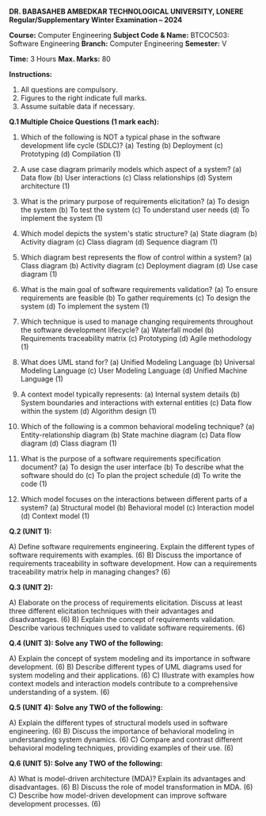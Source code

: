 **DR. BABASAHEB AMBEDKAR TECHNOLOGICAL UNIVERSITY, LONERE**
**Regular/Supplementary Winter Examination – 2024**

**Course:** Computer Engineering
**Subject Code & Name:** BTCOC503: Software Engineering
**Branch:** Computer Engineering
**Semester:** V

**Time:** 3 Hours                                                                     **Max. Marks:** 80

**Instructions:**
1. All questions are compulsory.
2. Figures to the right indicate full marks.
3. Assume suitable data if necessary.


**Q.1 Multiple Choice Questions (1 mark each):**

1.  Which of the following is NOT a typical phase in the software development life cycle (SDLC)? (a) Testing (b) Deployment (c) Prototyping (d) Compilation (1)

2.  A use case diagram primarily models which aspect of a system? (a) Data flow (b) User interactions (c) Class relationships (d) System architecture (1)

3.  What is the primary purpose of requirements elicitation? (a) To design the system (b) To test the system (c) To understand user needs (d) To implement the system (1)

4.  Which model depicts the system's static structure? (a) State diagram (b) Activity diagram (c) Class diagram (d) Sequence diagram (1)

5.  Which diagram best represents the flow of control within a system? (a) Class diagram (b) Activity diagram (c) Deployment diagram (d) Use case diagram (1)

6.  What is the main goal of software requirements validation? (a) To ensure requirements are feasible (b) To gather requirements (c) To design the system (d) To implement the system (1)

7.  Which technique is used to manage changing requirements throughout the software development lifecycle? (a) Waterfall model (b) Requirements traceability matrix (c) Prototyping (d) Agile methodology (1)

8.  What does UML stand for? (a) Unified Modeling Language (b) Universal Modeling Language (c) User Modeling Language (d) Unified Machine Language (1)

9.  A context model typically represents: (a) Internal system details (b) System boundaries and interactions with external entities (c) Data flow within the system (d) Algorithm design (1)

10. Which of the following is a common behavioral modeling technique? (a) Entity-relationship diagram (b) State machine diagram (c) Data flow diagram (d) Class diagram (1)

11. What is the purpose of a software requirements specification document? (a) To design the user interface (b) To describe what the software should do (c) To plan the project schedule (d) To write the code (1)

12. Which model focuses on the interactions between different parts of a system? (a) Structural model (b) Behavioral model (c) Interaction model (d) Context model (1)


**Q.2 (UNIT 1):**

A) Define software requirements engineering. Explain the different types of software requirements with examples. (6)
B) Discuss the importance of requirements traceability in software development.  How can a requirements traceability matrix help in managing changes? (6)


**Q.3 (UNIT 2):**

A) Elaborate on the process of requirements elicitation. Discuss at least three different elicitation techniques with their advantages and disadvantages. (6)
B) Explain the concept of requirements validation. Describe various techniques used to validate software requirements. (6)


**Q.4 (UNIT 3): Solve any TWO of the following:**

A) Explain the concept of system modeling and its importance in software development.  (6)
B) Describe different types of UML diagrams used for system modeling and their applications. (6)
C)  Illustrate with examples how context models and interaction models contribute to a comprehensive understanding of a system. (6)


**Q.5 (UNIT 4): Solve any TWO of the following:**

A) Explain the different types of structural models used in software engineering.  (6)
B)  Discuss the importance of behavioral modeling in understanding system dynamics. (6)
C)  Compare and contrast different behavioral modeling techniques, providing examples of their use. (6)


**Q.6 (UNIT 5): Solve any TWO of the following:**

A) What is model-driven architecture (MDA)? Explain its advantages and disadvantages. (6)
B) Discuss the role of model transformation in MDA. (6)
C) Describe how model-driven development can improve software development processes. (6)
